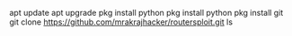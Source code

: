 apt update
apt upgrade
pkg install python
pkg install python
pkg install git 
git clone https://github.com/mrakrajhacker/routersploit.git
ls
